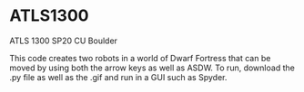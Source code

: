 # ATLS1300
ATLS 1300 SP20 CU Boulder

This code creates two robots in a world of Dwarf Fortress that can be moved by using both the arrow keys as well as ASDW.
To run, download the .py file as well as the .gif and run in a GUI such as Spyder.
